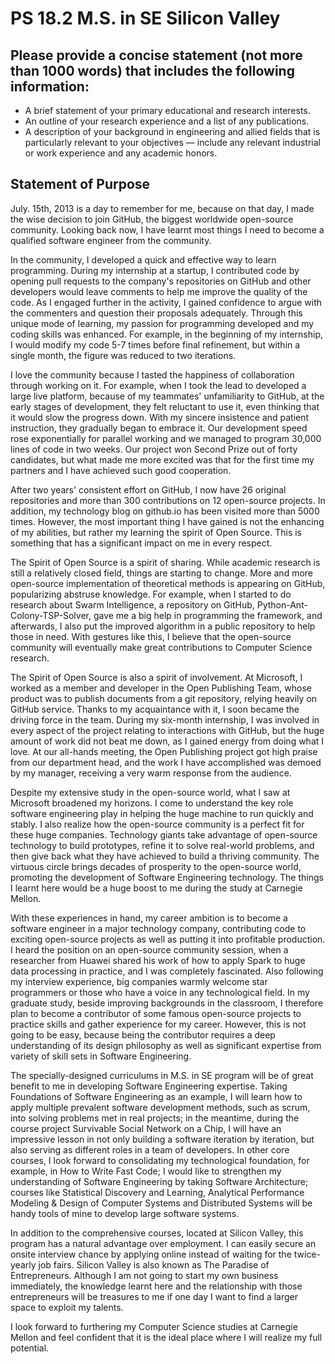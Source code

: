 # PS 18.2 M.S. in SE Silicon Valley

## Please provide a concise statement (not more than 1000 words) that includes the following information:

- A brief statement of your primary educational and research interests.
- An outline of your research experience and a list of any publications.
- A description of your background in engineering and allied fields that is particularly relevant to your objectives — include any relevant industrial or work experience and any academic honors.

## Statement of Purpose

July. 15th, 2013 is a day to remember for me, because on that day, I made the wise decision to join GitHub, the biggest worldwide open-source community. Looking back now, I have learnt most things I need to become a qualified software engineer from the community.

In the community, I developed a quick and effective way to learn programming. During my internship at a startup, I contributed code by opening pull requests to the company's repositories on GitHub and other developers would leave comments to help me improve the quality of the code. As I engaged further in the activity, I gained confidence to argue with the commenters and question their proposals adequately. Through this unique mode of learning, my passion for programming developed and my coding skills was enhanced. For example, in the beginning of my internship, I would modify my code 5-7 times before final refinement, but within a single month, the figure was reduced to two iterations.

I love the community because I tasted the happiness of collaboration through working on it. For example, when I took the lead to developed a large live platform, because of my teammates' unfamiliarity to GitHub, at the early stages of development, they felt reluctant to use it, even thinking that it would slow the progress down. With my sincere insistence and patient instruction, they gradually began to embrace it. Our development speed rose exponentially for parallel working and we managed to program 30,000 lines of code in two weeks. Our project won Second Prize out of forty candidates, but what made me more excited was that for the first time my partners and I have achieved such good cooperation.

After two years' consistent effort on GitHub, I now have 26 original repositories and more than 300 contributions on 12 open-source projects. In addition, my technology blog on github.io has been visited more than 5000 times. However, the most important thing I have gained is not the enhancing of my abilities, but rather my learning the spirit of Open Source. This is something that has a significant impact on me in every respect.

The Spirit of Open Source is a spirit of sharing. While academic research is still a relatively closed field, things are starting to change. More and more open-source implementation of theoretical methods is appearing on GitHub, popularizing abstruse knowledge. For example, when I started to do research about Swarm Intelligence, a repository on GitHub, Python-Ant-Colony-TSP-Solver, gave me a big help in programming the framework, and afterwards, I also put the improved algorithm in a public repository to help those in need. With gestures like this, I believe that the open-source community will eventually make great contributions to Computer Science research.

The Spirit of Open Source is also a spirit of involvement. At Microsoft, I worked as a member and developer in the Open Publishing Team, whose product was to publish documents from a git repository, relying heavily on GitHub service. Thanks to my acquaintance with it, I soon became the driving force in the team. During my six-month internship, I was involved in every aspect of the project relating to interactions with GitHub, but the huge amount of work did not beat me down, as I gained energy from doing what I love. At our all-hands meeting, the Open Publishing project got high praise from our department head, and the work I have accomplished was demoed by my manager, receiving a very warm response from the audience.

Despite my extensive study in the open-source world, what I saw at Microsoft broadened my horizons. I come to understand the key role software engineering play in helping the huge machine to run quickly and stably. I also realize how the open-source community is a perfect fit for these huge companies. Technology giants take advantage of open-source technology to build prototypes, refine it to solve real-world problems, and then give back what they have achieved to build a thriving community. The virtuous circle brings decades of prosperity to the open-source world, promoting the development of Software Engineering technology. The things I learnt here would be a huge boost to me during the study at Carnegie Mellon.

With these experiences in hand, my career ambition is to become a software engineer in a major technology company, contributing code to exciting open-source projects as well as putting it into profitable production. I heard the position on an open-source community session, when a researcher from Huawei shared his work of how to apply Spark to huge data processing in practice, and I was completely fascinated. Also following my interview experience, big companies warmly welcome star programmers or those who have a voice in any technological field. In my graduate study, beside improving backgrounds in the classroom, I therefore plan to become a contributor of some famous open-source projects to practice skills and gather experience for my career. However, this is not going to be easy, because being the contributor requires a deep understanding of its design philosophy as well as significant expertise from variety of skill sets in Software Engineering.

The specially-designed curriculums in M.S. in SE program will be of great benefit to me in developing Software Engineering expertise. Taking Foundations of Software Engineering as an example, I will learn how to apply multiple prevalent software development methods, such as scrum, into solving problems met in real projects; in the meantime, during the course project Survivable Social Network on a Chip, I will have an impressive lesson in not only building a software iteration by iteration, but also serving as different roles in a team of developers. In other core courses, I look forward to consolidating my technological foundation, for example, in How to Write Fast Code; I would like to strengthen my understanding of Software Engineering by taking Software Architecture; courses like Statistical Discovery and Learning, Analytical Performance Modeling & Design of Computer Systems and Distributed Systems will be handy tools of mine to develop large software systems.

In addition to the comprehensive courses, located at Silicon Valley, this program has a natural advantage over employment. I can easily secure an onsite interview chance by applying online instead of waiting for the twice-yearly job fairs. Silicon Valley is also known as The Paradise of Entrepreneurs. Although I am not going to start my own business immediately, the knowledge learnt here and the relationship with those entrepreneurs will be treasures to me if one day I want to find a larger space to exploit my talents.

I look forward to furthering my Computer Science studies at Carnegie Mellon and feel confident that it is the ideal place where I will realize my full potential.
